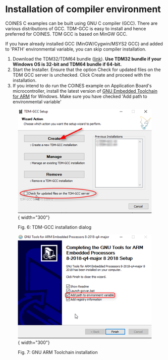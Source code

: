 # Installation of compiler environment

COINES C examples can be built using GNU C compiler (GCC).
There are various distributions of GCC.
TDM-GCC is easy to install and hence preferred for COINES.
TDM GCC is based on MinGW GCC.

If you have already installed GCC (MinGW/Cygwin/MSYS2 GCC) and added to 'PATH' environmental variable, you can skip compiler installation.

1. Download the TDM32/TDM64 bundle ([link](http://tdm-gcc.tdragon.net/)).
**Use TDM32 bundle if your Windows OS is 32-bit and TDM64 bundle if 64-bit.**
2. Start the Installer.
Ensure that the option Check for updated files on the TDM GCC server is unchecked.
Click Create and proceed with the installation.
3. If you intend to do run the COINES example on Application Board's microcontroller, install the latest version of [GNU Embedded Toolchain for ARM](https://developer.arm.com/open-source/gnu-toolchain/gnu-rm/downloads) for Windows.
Make sure you have checked 'Add path to environmental variable'

<figure markdown>

  ![Image: TDM-GCC installation dialog](windows_tdm_gcc_installation_dialog.png){ width="300"}
  <figcaption>Fig. 6: TDM-GCC installation dialog</figcaption>
</figure>

<figure markdown>

  ![Image: GNU ARM Toolchain installation](windows_gnu_arm_toolchain_installation.png){ width="300"}
  <figcaption>Fig. 7: GNU ARM Toolchain installation</figcaption>
</figure>